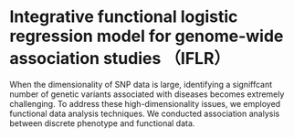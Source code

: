 # Integrative functional logistic regression model for genome-wide association studies （IFLR）
When the dimensionality of SNP data is large, identifying a signiffcant number of genetic variants associated with diseases becomes extremely challenging. To address these
high-dimensionality issues, we employed functional data analysis techniques. We conducted association analysis between discrete phenotype and functional data.
